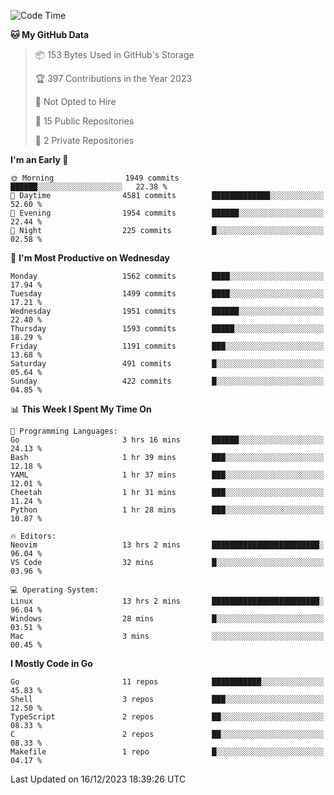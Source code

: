 <!--START_SECTION:waka-->
![Code Time](http://img.shields.io/badge/Code%20Time-276%20hrs%2040%20mins-blue)

**🐱 My GitHub Data** 

> 📦 153 Bytes Used in GitHub's Storage 
 > 
> 🏆 397 Contributions in the Year 2023
 > 
> 🚫 Not Opted to Hire
 > 
> 📜 15 Public Repositories 
 > 
> 🔑 2 Private Repositories 
 > 
**I'm an Early 🐤** 

```text
🌞 Morning                1949 commits        ██████░░░░░░░░░░░░░░░░░░░   22.38 % 
🌆 Daytime                4581 commits        █████████████░░░░░░░░░░░░   52.60 % 
🌃 Evening                1954 commits        ██████░░░░░░░░░░░░░░░░░░░   22.44 % 
🌙 Night                  225 commits         █░░░░░░░░░░░░░░░░░░░░░░░░   02.58 % 
```
📅 **I'm Most Productive on Wednesday** 

```text
Monday                   1562 commits        ████░░░░░░░░░░░░░░░░░░░░░   17.94 % 
Tuesday                  1499 commits        ████░░░░░░░░░░░░░░░░░░░░░   17.21 % 
Wednesday                1951 commits        ██████░░░░░░░░░░░░░░░░░░░   22.40 % 
Thursday                 1593 commits        █████░░░░░░░░░░░░░░░░░░░░   18.29 % 
Friday                   1191 commits        ███░░░░░░░░░░░░░░░░░░░░░░   13.68 % 
Saturday                 491 commits         █░░░░░░░░░░░░░░░░░░░░░░░░   05.64 % 
Sunday                   422 commits         █░░░░░░░░░░░░░░░░░░░░░░░░   04.85 % 
```


📊 **This Week I Spent My Time On** 

```text
💬 Programming Languages: 
Go                       3 hrs 16 mins       ██████░░░░░░░░░░░░░░░░░░░   24.13 % 
Bash                     1 hr 39 mins        ███░░░░░░░░░░░░░░░░░░░░░░   12.18 % 
YAML                     1 hr 37 mins        ███░░░░░░░░░░░░░░░░░░░░░░   12.01 % 
Cheetah                  1 hr 31 mins        ███░░░░░░░░░░░░░░░░░░░░░░   11.24 % 
Python                   1 hr 28 mins        ███░░░░░░░░░░░░░░░░░░░░░░   10.87 % 

🔥 Editors: 
Neovim                   13 hrs 2 mins       ████████████████████████░   96.04 % 
VS Code                  32 mins             █░░░░░░░░░░░░░░░░░░░░░░░░   03.96 % 

💻 Operating System: 
Linux                    13 hrs 2 mins       ████████████████████████░   96.04 % 
Windows                  28 mins             █░░░░░░░░░░░░░░░░░░░░░░░░   03.51 % 
Mac                      3 mins              ░░░░░░░░░░░░░░░░░░░░░░░░░   00.45 % 
```

**I Mostly Code in Go** 

```text
Go                       11 repos            ███████████░░░░░░░░░░░░░░   45.83 % 
Shell                    3 repos             ███░░░░░░░░░░░░░░░░░░░░░░   12.50 % 
TypeScript               2 repos             ██░░░░░░░░░░░░░░░░░░░░░░░   08.33 % 
C                        2 repos             ██░░░░░░░░░░░░░░░░░░░░░░░   08.33 % 
Makefile                 1 repo              █░░░░░░░░░░░░░░░░░░░░░░░░   04.17 % 
```




 Last Updated on 16/12/2023 18:39:26 UTC
<!--END_SECTION:waka-->
